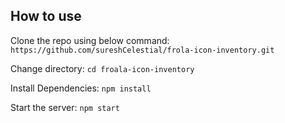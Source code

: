 

## How to use

Clone the repo using below command:
`https://github.com/sureshCelestial/frola-icon-inventory.git`

Change directory:
`cd froala-icon-inventory`

Install Dependencies:
`npm install`

Start the server:
`npm start`


